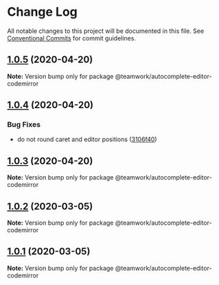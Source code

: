 # Change Log

All notable changes to this project will be documented in this file.
See [Conventional Commits](https://conventionalcommits.org) for commit guidelines.

## [1.0.5](https://github.com/Teamwork/autocomplete/compare/@teamwork/autocomplete-editor-codemirror@1.0.4...@teamwork/autocomplete-editor-codemirror@1.0.5) (2020-04-20)

**Note:** Version bump only for package @teamwork/autocomplete-editor-codemirror





## [1.0.4](https://github.com/Teamwork/autocomplete/compare/@teamwork/autocomplete-editor-codemirror@1.0.3...@teamwork/autocomplete-editor-codemirror@1.0.4) (2020-04-20)


### Bug Fixes

* do not round caret and editor positions ([3106f40](https://github.com/Teamwork/autocomplete/commit/3106f400ec9a861d3ecbfce4068fc62e3cdab76b))





## [1.0.3](https://github.com/Teamwork/autocomplete/compare/@teamwork/autocomplete-editor-codemirror@1.0.2...@teamwork/autocomplete-editor-codemirror@1.0.3) (2020-04-20)

**Note:** Version bump only for package @teamwork/autocomplete-editor-codemirror





## [1.0.2](https://github.com/Teamwork/autocomplete/compare/@teamwork/autocomplete-editor-codemirror@1.0.1...@teamwork/autocomplete-editor-codemirror@1.0.2) (2020-03-05)

**Note:** Version bump only for package @teamwork/autocomplete-editor-codemirror





## [1.0.1](https://github.com/Teamwork/autocomplete/compare/@teamwork/autocomplete-editor-codemirror@1.0.0...@teamwork/autocomplete-editor-codemirror@1.0.1) (2020-03-05)

**Note:** Version bump only for package @teamwork/autocomplete-editor-codemirror
